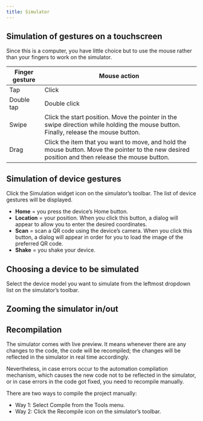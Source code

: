 ```yaml
---
title: Simulator
---
```


## Simulation of gestures on a touchscreen

Since this is a computer, you have little choice but to use the mouse rather than your fingers to work on the simulator.

| Finger gesture | Mouse action                                                                                                                                     |
| -------------- | ------------------------------------------------------------------------------------------------------------------------------------------------ |
| Tap            | Click                                                                                                                                            |
| Double tap     | Double click                                                                                                                                     |
| Swipe          | Click the start position. Move the pointer in the swipe direction while holding the mouse button. Finally, release the mouse button.             |
| Drag           | Click the item that you want to move, and hold the mouse button. Move the pointer to the new desired position and then release the mouse button. |

## Simulation of device gestures

Click the Simulation widget icon on the simulator’s toolbar. The list of device gestures will be displayed.

- **Home** = you press the device’s Home button. 
- **Location** = your position. When you click this button, a dialog will appear to allow you to enter the desired coordinates.
- **Scan** = scan a QR code using the device’s camera. When you click this button, a dialog will appear in order for you to load the image of the preferred QR code.
- **Shake** = you shake your device.

## Choosing a device to be simulated

Select the device model you want to simulate from the leftmost dropdown list on the simulator’s toolbar.

## Zooming the simulator in/out



## Recompilation

The simulator comes with live preview. It means whenever there are any changes to the code, the code will be recompiled; the changes will be reflected in the simulator in real time accordingly.

Nevertheless, in case errors occur to the automation compilation mechanism, which causes the new code not to be reflected in the simulator, or in case errors in the code got fixed, you need to recompile manually.

There are two ways to compile the project manually:

- Way 1: Select Compile from the Tools menu.
- Way 2: Click the Recompile icon on the simulator’s toolbar.

